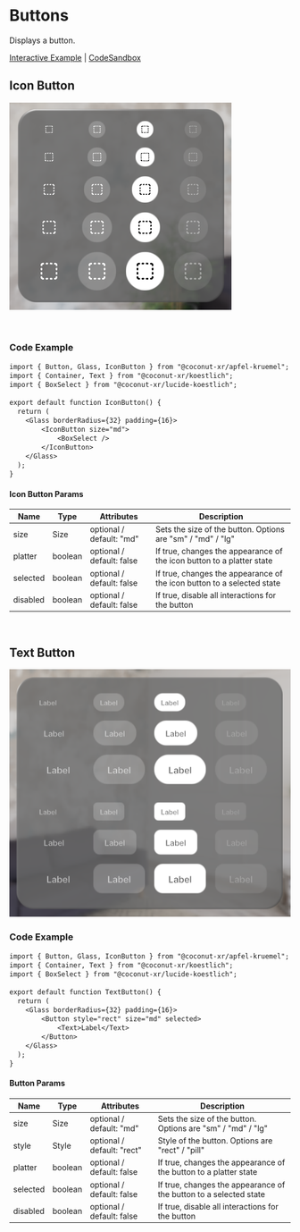 # Buttons

Displays a button.

[Interactive Example](https://coconut-xr.github.io/apfel-kruemel/examples/#/buttons) | [CodeSandbox](https://codesandbox.io/s/apfel-kruemel-examples-ld9xk5?file=/src/pages/Buttons.tsx)

## Icon Button

![Icon Buttons](images/iconButtons.png)

<br>

### Code Example

```tsx
import { Button, Glass, IconButton } from "@coconut-xr/apfel-kruemel";
import { Container, Text } from "@coconut-xr/koestlich";
import { BoxSelect } from "@coconut-xr/lucide-koestlich";

export default function IconButton() {
  return (
    <Glass borderRadius={32} padding={16}>
        <IconButton size="md">
            <BoxSelect />
        </IconButton>
    </Glass>
  );
}
```

#### Icon Button Params

| Name   | Type    | Attributes               | Description        |
|------- |-------- |------------------------- |------------------- |
| size  | Size  | optional / default: "md"  | Sets the size of the button. Options are "sm" / "md" / "lg" |
| platter  | boolean  | optional / default: false  | If true, changes the appearance of the icon button to a platter state   |
| selected  | boolean  | optional / default: false  | If true, changes the appearance of the icon button to a selected state |
| disabled  | boolean  | optional / default: false  | If true, disable all interactions for the button |

<br>

## Text Button

![Buttons](images/labelButton.png)

### Code Example

```tsx
import { Button, Glass, IconButton } from "@coconut-xr/apfel-kruemel";
import { Container, Text } from "@coconut-xr/koestlich";
import { BoxSelect } from "@coconut-xr/lucide-koestlich";

export default function TextButton() {
  return (
    <Glass borderRadius={32} padding={16}>
        <Button style="rect" size="md" selected>
            <Text>Label</Text>
        </Button>
    </Glass>
  );
}
```

#### Button Params

| Name   | Type    | Attributes               | Description        |
|------- |-------- |------------------------- |------------------- |
| size  | Size  | optional / default: "md"  | Sets the size of the button. Options are "sm" / "md" / "lg" |
| style  | Style  | optional / default: "rect"  | Style of the button. Options are "rect" / "pill"  |
| platter  | boolean  | optional / default: false  | If true, changes the appearance of the button to a platter state   |
| selected  | boolean  | optional / default: false  | If true, changes the appearance of the button to a selected state |
| disabled  | boolean  | optional / default: false  | If true, disable all interactions for the button |
